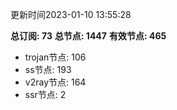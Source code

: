更新时间2023-01-10 13:55:28

**总订阅: 73**
**总节点: 1447**
**有效节点: 465**
- trojan节点: 106
- ss节点: 193
- v2ray节点: 164
- ssr节点: 2
